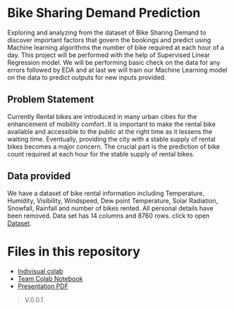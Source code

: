 # **Bike Sharing Demand Prediction**
Exploring and analyzing from the dataset of Bike Sharing Demand to discover important factors that govern the bookings and predict using Machine learning algorithms the number of bike required at each hour of a day. This project will be performed with the help of Supervised Linear Regression model. We will be performing basic check on the data for any errors followed by EDA and at last we will train our Machine Learning model on the data to predict outputs for new inputs provided.

## Problem Statement
Currently Rental bikes are introduced in many urban cities for the enhancement of mobility comfort. It is important to make the rental bike available and accessible to the public at the right time as it lessens the waiting time. Eventually, providing the city with a stable supply of rental bikes becomes a major concern. The crucial part is the prediction of bike count required at each hour for the stable supply of rental bikes.

## Data provided
We have a dataset of bike rental information including Temperature, Humidity, Visibility, Windspeed, Dew point Temperature, Solar Radiation, Snowfall, Rainfall and number of bikes rented. All personal details have been removed. Data set has 14 columns and 8760 rows.
click to open [Dataset](https://drive.google.com/file/d/1jbBA9b4Btj5Fr7S17g_gQjw6plGCaJ4O/view?usp=share_link).

# Files in this repository
- [Indivisual colab](https://colab.research.google.com/drive/1cHpZoqNu6MSEzVFCKFTZoRT83j5drq1J?usp=share_link)
- [Team Colab Notebook](https://colab.research.google.com/drive/1zVn5qXZU5ijCM1QYX688UUwlT4a46a4j?usp=share_link)
- [Presentation PDF](https://drive.google.com/file/d/1w4eeBo3sIumAnuk8Ud31PFOShKyW7wKo/view?usp=share_link)


> V.0.0.1
  
